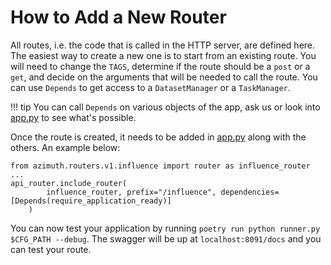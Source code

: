# How to Add a New Router

All routes, i.e. the code that is called in the HTTP server, are defined here. The easiest way to create a new one is to start from an existing route. You will need to change the `TAGS`, determine if the route should be a `post` or a `get`, and decide on the arguments that will be needed to call the route. You can use `Depends` to get access to a `DatasetManager` or a `TaskManager`.

!!! tip
    You can call `Depends` on various objects of the app, ask us or look into [app.py](../app.py) to see what's possible.

Once the route is created, it needs to be added in [app.py](../app.py) along with the others. An example below:

```
from azimuth.routers.v1.influence import router as influence_router
...
api_router.include_router(
        influence_router, prefix="/influence", dependencies=[Depends(require_application_ready)]
    )
```

You can now test your application by running `poetry run python runner.py $CFG_PATH --debug`.
The swagger will be up at `localhost:8091/docs` and you can test your route.
